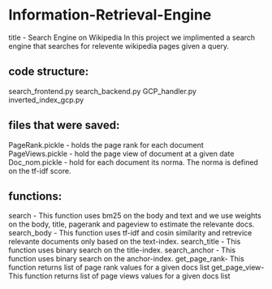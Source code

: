 # Information-Retrieval-Engine

title - Search Engine on Wikipedia
In this project we implimented a search engine that searches for relevente wikipedia pages given a query.

## code structure:
search_frontend.py
search_backend.py
GCP_handler.py
inverted_index_gcp.py

## files that were saved:
PageRank.pickle - holds the page rank for each document
PageViews.pickle - hold the page view of document at a given date
Doc_nom.pickle - hold for each document its norma. The norma is defined on the tf-idf score.

## functions:
search - This function uses bm25 on the body and text and we use weights on the body, title, pagerank and pageview to estimate the relevante docs.
search_body - This function uses tf-idf and cosin similarity and retrevice relevante documents only based on the text-index.
search_title - This function uses binary search on the title-index.
search_anchor - This function uses binary search on the anchor-index.
get_page_rank-  This function returns list of page rank values for a given docs list
get_page_view- This function returns list of page views values for a given docs list
